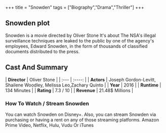 +++
title = "Snowden"
tags = ["Biography","Drama","Thriller"]
+++
## Snowden plot
Snowden is a movie directed by Oliver Stone It's about The NSA's illegal surveillance techniques are leaked to the public by one of the agency's employees, Edward Snowden, in the form of thousands of classified documents distributed to the press.
## Cast And Summary
| **Director**      | Oliver Stone |
    | :---        |    :----:   |
    |  **Actors** | Joseph Gordon-Levitt, Shailene Woodley, Melissa Leo,Zachary Quinto |
    | **Year**   | 2016    |
    |  **Runtime** | 134 Minutes |
    |  **Rating** | 7.3 / 10 | 
    |  **Revenue** | 21.48$ Millions |
### How To Watch / Stream Snowden
You can watch Snowden on Disney+.
Also, you can stream Snowden via purchasing or having a rent on any of those streaming platforms.
Amazon Prime Video, Netflix, Hulu, Vudu Or iTunes